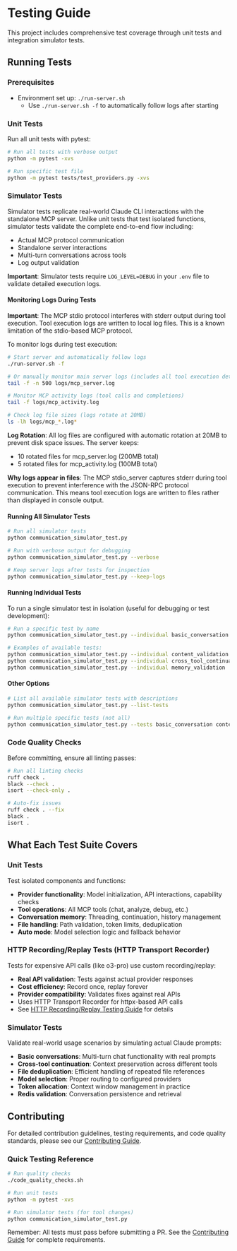 # Testing Guide

This project includes comprehensive test coverage through unit tests and integration simulator tests.

## Running Tests

### Prerequisites
- Environment set up: `./run-server.sh`
  - Use `./run-server.sh -f` to automatically follow logs after starting

### Unit Tests

Run all unit tests with pytest:
```bash
# Run all tests with verbose output
python -m pytest -xvs

# Run specific test file
python -m pytest tests/test_providers.py -xvs
```

### Simulator Tests

Simulator tests replicate real-world Claude CLI interactions with the standalone MCP server. Unlike unit tests that test isolated functions, simulator tests validate the complete end-to-end flow including:
- Actual MCP protocol communication
- Standalone server interactions
- Multi-turn conversations across tools
- Log output validation

**Important**: Simulator tests require `LOG_LEVEL=DEBUG` in your `.env` file to validate detailed execution logs.

#### Monitoring Logs During Tests

**Important**: The MCP stdio protocol interferes with stderr output during tool execution. Tool execution logs are written to local log files. This is a known limitation of the stdio-based MCP protocol.

To monitor logs during test execution:

```bash
# Start server and automatically follow logs
./run-server.sh -f

# Or manually monitor main server logs (includes all tool execution details)
tail -f -n 500 logs/mcp_server.log

# Monitor MCP activity logs (tool calls and completions)
tail -f logs/mcp_activity.log

# Check log file sizes (logs rotate at 20MB)
ls -lh logs/mcp_*.log*
```

**Log Rotation**: All log files are configured with automatic rotation at 20MB to prevent disk space issues. The server keeps:
- 10 rotated files for mcp_server.log (200MB total)
- 5 rotated files for mcp_activity.log (100MB total)

**Why logs appear in files**: The MCP stdio_server captures stderr during tool execution to prevent interference with the JSON-RPC protocol communication. This means tool execution logs are written to files rather than displayed in console output.

#### Running All Simulator Tests
```bash
# Run all simulator tests
python communication_simulator_test.py

# Run with verbose output for debugging
python communication_simulator_test.py --verbose

# Keep server logs after tests for inspection
python communication_simulator_test.py --keep-logs
```

#### Running Individual Tests
To run a single simulator test in isolation (useful for debugging or test development):

```bash
# Run a specific test by name
python communication_simulator_test.py --individual basic_conversation

# Examples of available tests:
python communication_simulator_test.py --individual content_validation
python communication_simulator_test.py --individual cross_tool_continuation
python communication_simulator_test.py --individual memory_validation
```

#### Other Options
```bash
# List all available simulator tests with descriptions
python communication_simulator_test.py --list-tests

# Run multiple specific tests (not all)
python communication_simulator_test.py --tests basic_conversation content_validation

```

### Code Quality Checks

Before committing, ensure all linting passes:
```bash
# Run all linting checks
ruff check .
black --check .
isort --check-only .

# Auto-fix issues
ruff check . --fix
black .
isort .
```

## What Each Test Suite Covers

### Unit Tests
Test isolated components and functions:
- **Provider functionality**: Model initialization, API interactions, capability checks
- **Tool operations**: All MCP tools (chat, analyze, debug, etc.)
- **Conversation memory**: Threading, continuation, history management
- **File handling**: Path validation, token limits, deduplication
- **Auto mode**: Model selection logic and fallback behavior

### HTTP Recording/Replay Tests (HTTP Transport Recorder)
Tests for expensive API calls (like o3-pro) use custom recording/replay:
- **Real API validation**: Tests against actual provider responses
- **Cost efficiency**: Record once, replay forever
- **Provider compatibility**: Validates fixes against real APIs
- Uses HTTP Transport Recorder for httpx-based API calls
- See [HTTP Recording/Replay Testing Guide](./vcr-testing.md) for details

### Simulator Tests
Validate real-world usage scenarios by simulating actual Claude prompts:
- **Basic conversations**: Multi-turn chat functionality with real prompts
- **Cross-tool continuation**: Context preservation across different tools
- **File deduplication**: Efficient handling of repeated file references
- **Model selection**: Proper routing to configured providers
- **Token allocation**: Context window management in practice
- **Redis validation**: Conversation persistence and retrieval

## Contributing

For detailed contribution guidelines, testing requirements, and code quality standards, please see our [Contributing Guide](./contributions.md).

### Quick Testing Reference

```bash
# Run quality checks
./code_quality_checks.sh

# Run unit tests
python -m pytest -xvs

# Run simulator tests (for tool changes)
python communication_simulator_test.py
```

Remember: All tests must pass before submitting a PR. See the [Contributing Guide](./contributions.md) for complete requirements.
